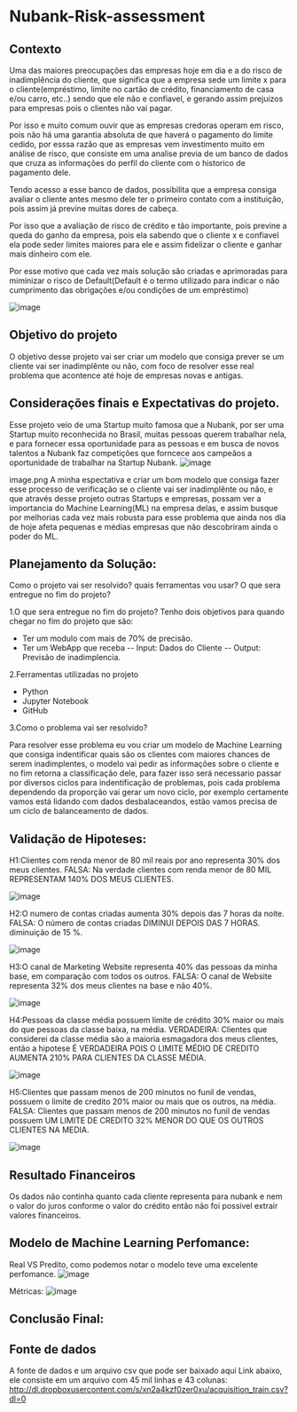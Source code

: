 # Nubank-Risk-assessment

## Contexto

Uma das maiores preocupações das empresas hoje em dia e a do risco de inadimplência do cliente, que significa que a empresa sede um limite x para o cliente(empréstimo, limite no cartão de crédito, financiamento de casa e/ou carro, etc..) sendo que ele não e confiavel, e gerando assim prejuizos para empresas pois o clientes não vai pagar.

Por isso e muito comum ouvir que as empresas credoras operam em risco, pois não há uma garantia absoluta de que haverá o pagamento do limite cedido, por esssa razão que as empresas vem investimento muito em análise de risco, que consiste em uma analise previa de um banco de dados que cruza as informações do perfil do cliente com o historico de pagamento dele.

Tendo acesso a esse banco de dados, possibilita que a empresa consiga avaliar o cliente antes mesmo dele ter o primeiro contato com a instituição, pois assim já previne muitas dores de cabeça.

Por isso que a avaliação de risco de crédito e tão importante, pois previne a queda do ganho da empresa, pois ela sabendo que o cliente x e confiavel ela pode seder limites maiores para ele e assim fidelizar o cliente e ganhar mais dinheiro com ele.

Por esse motivo que cada vez mais solução são criadas e aprimoradas para miminizar o risco de Default(Default é o termo utilizado para indicar o não cumprimento das obrigações e/ou condições de um empréstimo)

![image](https://user-images.githubusercontent.com/92899088/177813805-c4cb4554-43f6-4b8e-a55e-b51ce5661acb.png)

## Objetivo do projeto
O objetivo desse projeto vai ser criar um modelo que consiga prever se um cliente vai ser inadimplênte ou não, com foco de resolver esse real problema que acontence até hoje de empresas novas e antigas.

## Considerações finais e Expectativas do projeto.

Esse projeto veio de uma Startup muito famosa que a Nubank, por ser uma Startup muito reconhecida no Brasil, muitas pessoas querem trabalhar nela, e para fornecer essa oportunidade para as pessoas e em busca de novos talentos a Nubank faz competições que forncece aos campeãos a oportunidade de trabalhar na Startup Nubank.
![image](https://user-images.githubusercontent.com/92899088/177815109-fe790f5b-1007-4a7c-875e-67409fd5966f.png)


image.png A minha espectativa e criar um bom modelo que consiga fazer esse processo de verificação se o cliente vai ser inadimplênte ou não, e que através desse projeto outras Startups e empresas, possam ver a importancia do Machine Learning(ML) na empresa delas, e assim busque por melhorias cada vez mais robusta para esse problema que ainda nos dia de hoje afeta pequenas e médias empresas que não descobriram ainda o poder do ML.


## Planejamento da Solução:
Como o projeto vai ser resolvido? quais ferramentas vou usar? O que sera entregue no fim do projeto?

1.O que sera entregue no fim do projeto?
Tenho dois objetivos para quando chegar no fim do projeto que são:
  - Ter um modulo com mais de 70% de precisão.
  - Ter um WebApp que receba
      -- Input: Dados do Cliente
      -- Output: Previsão de inadimplencia.
      
2.Ferramentas utilizadas no projeto
  - Python
  - Jupyter Notebook
  - GitHub

3.Como o problema vai ser resolvido?

Para resolver esse problema eu vou criar um modelo de Machine Learning que consiga indentificar quais são os clientes com maiores chances de serem inadimplentes, o modelo vai pedir as informações sobre o cliente e no fim retorna a classificação dele, para fazer isso será necessario passar por diversos ciclos para indentificação de problemas, pois cada problema dependendo da proporção vai gerar um novo ciclo, por exemplo certamente vamos está lidando com dados desbalaceandos, estão vamos precisa de um ciclo de balanceamento de dados.


## Validação de Hipoteses:

H1:Clientes com renda menor de 80 mil reais por ano representa 30% dos meus clientes.
FALSA: Na verdade clientes com renda menor de 80 MIL REPRESENTAM 140% DOS MEUS CLIENTES.

![image](https://user-images.githubusercontent.com/92899088/177819916-918473e7-2033-4cd2-b615-b21be5d19ab2.png)


H2:O numero de contas criadas aumenta 30% depois das 7 horas da noite.
FALSA: O número de contas criadas DIMINUI DEPOIS DAS 7 HORAS. diminuição de 15 %.

![image](https://user-images.githubusercontent.com/92899088/177820088-bac61183-8cfa-4527-9dd1-3f5a3e5e9278.png)


H3:O canal de Marketing Website representa 40% das pessoas da minha base, em comparação com todos os outros.
FALSA: O canal de Website representa 32% dos meus clientes na base e não 40%.

![image](https://user-images.githubusercontent.com/92899088/177820145-226c4f1e-3376-416d-8028-634ac3a880cb.png)

H4:Pessoas da classe média possuem limite de crédito 30% maior ou mais do que pessoas da classe baixa, na média.
VERDADEIRA: Clientes que considerei da classe média são a maioria esmagadora dos meus clientes, então a hipotese É VERDADEIRA POIS O LIMITE MÉDIO DE CREDITO AUMENTA 210% PARA CLIENTES DA CLASSE MÉDIA.

![image](https://user-images.githubusercontent.com/92899088/177820217-f9da9464-c5f6-4688-ab1f-716d135f6367.png)



H5:Clientes que passam menos de 200 minutos no funil de vendas, possuem o limite de credito 20% maior ou mais que os outros, na média.
FALSA: Clientes que passam menos de 200 minutos no funil de vendas possuem UM LIMITE DE CREDITO 32% MENOR DO QUE OS OUTROS CLIENTES NA MEDIA.

![image](https://user-images.githubusercontent.com/92899088/177820287-ecb380dd-53af-4ff2-811b-293be810db0c.png)


## Resultado Financeiros
Os dados não continha quanto cada cliente representa para nubank e nem o valor do juros conforme o valor do crédito então não foi possivel extrair valores financeiros.


## Modelo de Machine Learning Perfomance:
Real VS Predito, como podemos notar o modelo teve uma excelente perfomance.
![image](https://user-images.githubusercontent.com/92899088/177816928-7bb810b8-cf3a-4c2f-bef1-2f0081072ee6.png)

Métricas:
![image](https://user-images.githubusercontent.com/92899088/177820742-bc490d3c-9599-437c-8a40-4a5114aa3a0b.png)

## Conclusão Final: 

























## Fonte de dados
A fonte de dados e um arquivo csv que pode ser baixado aqui Link abaixo, ele consiste em um arquivo com 45 mil linhas e 43 colunas:
http://dl.dropboxusercontent.com/s/xn2a4kzf0zer0xu/acquisition_train.csv?dl=0
